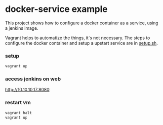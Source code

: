 # docker-service example

This project shows how to configure a docker container as a service, using a jenkins image.

Vagrant helps to automatize the things, it's not necessary. The steps to configure the docker container and setup a upstart service are in [setup.sh](setup.sh).

### setup
```sh
vagrant up
```

### access jenkins on web
http://10.10.10.17:8080

### restart vm
```sh
vagrant halt
vagrant up
```
